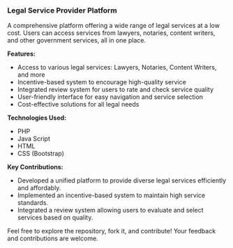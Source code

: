 ### Legal Service Provider Platform

A comprehensive platform offering a wide range of legal services at a low cost. Users can access services from lawyers, notaries, content writers, and other government services, all in one place.

**Features:**
- Access to various legal services: Lawyers, Notaries, Content Writers, and more
- Incentive-based system to encourage high-quality service
- Integrated review system for users to rate and check service quality
- User-friendly interface for easy navigation and service selection
- Cost-effective solutions for all legal needs

**Technologies Used:**
- PHP
- Java Script
- HTML
- CSS (Bootstrap)

**Key Contributions:**
- Developed a unified platform to provide diverse legal services efficiently and affordably.
- Implemented an incentive-based system to maintain high service standards.
- Integrated a review system allowing users to evaluate and select services based on quality.

Feel free to explore the repository, fork it, and contribute! Your feedback and contributions are welcome.
